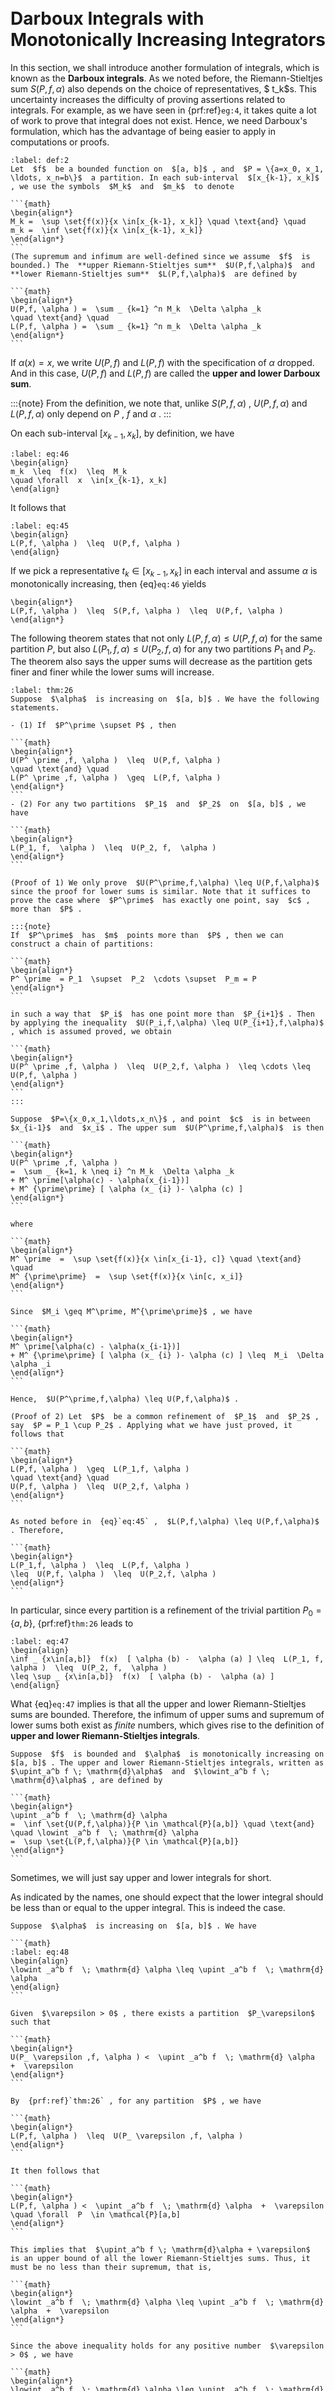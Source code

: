 ```{index} Darboux integrals
```
```{index} upper Riemann-Stieltjes sum
```
```{index} lower Riemann-Stieltjes sum
```
```{index} upper Darboux sum
```
```{index} lower Darboux sum
```
```{index} upper Riemann-Stieltjes integral
```
```{index} lower Riemann-Stieltjes integral
```
# Darboux Integrals with Monotonically Increasing Integrators

In this section, we shall introduce another formulation of integrals, which is known as the **Darboux integrals**. As we noted before, the Riemann-Stieltjes sum $S(P,f,\alpha)$ also depends on the choice of representatives, $ t_k$s. This uncertainty increases the difficulty of proving assertions related to integrals. For example, as we have seen in {prf:ref}`eg:4`, it takes quite a lot of work to prove that integral does not exist. Hence, we need Darboux's formulation, which has the advantage of being easier to apply in computations or proofs.


````{prf:definition}
:label: def:2
Let  $f$  be a bounded function on  $[a, b]$ , and  $P = \{a=x_0, x_1, \ldots, x_n=b\}$  a partition. In each sub-interval  $[x_{k-1}, x_k]$ , we use the symbols  $M_k$  and  $m_k$  to denote

```{math}
\begin{align*}
M_k =  \sup \set{f(x)}{x \in[x_{k-1}, x_k]} \quad \text{and} \quad
m_k =  \inf \set{f(x)}{x \in[x_{k-1}, x_k]}
\end{align*}
```
(The supremum and infimum are well-defined since we assume  $f$  is bounded.) The  **upper Riemann-Stieltjes sum**  $U(P,f,\alpha)$  and  **lower Riemann-Stieltjes sum**  $L(P,f,\alpha)$  are defined by

```{math}
\begin{align*}
U(P,f, \alpha ) =  \sum _ {k=1} ^n M_k  \Delta \alpha _k
\quad \text{and} \quad
L(P,f, \alpha ) =  \sum _ {k=1} ^n m_k  \Delta \alpha _k
\end{align*}
```
````

If $\alpha(x) = x$, we write $U(P,f)$ and $L(P,f)$ with the specification of $\alpha$ dropped. And in this case, $U(P,f)$ and $L(P,f)$ are called the **upper and lower Darboux sum**.


:::{note}
From the definition, we note that, unlike  $S(P,f,\alpha)$ ,  $U(P,f,\alpha)$  and  $L(P,f,\alpha)$  only depend on  $P$ ,  $f$  and  $\alpha$ .
:::

On each sub-interval $[x_{k-1}, x_k]$, by definition, we have

```{math}
:label: eq:46
\begin{align}
m_k  \leq  f(x)  \leq  M_k
\quad \forall  x  \in[x_{k-1}, x_k]
\end{align}
```

It follows that

```{math}
:label: eq:45
\begin{align}
L(P,f, \alpha )  \leq  U(P,f, \alpha )
\end{align}
```

If we pick a representative $t_k \in[x_{k-1}, x_k]$ in each interval and assume $\alpha$ is monotonically increasing, then {eq}`eq:46` yields

```{math}
\begin{align*}
L(P,f, \alpha )  \leq  S(P,f, \alpha )  \leq  U(P,f, \alpha )
\end{align*}
```

The following theorem states that not only $L(P,f,\alpha) \leq U(P,f,\alpha)$ for the same partition $P$, but also $L(P_1,f,\alpha) \leq U(P_2,f,\alpha)$ for any two partitions $P_1$ and $P_2$. The theorem also says the upper sums will decrease as the partition gets finer and finer while the lower sums will increase.


````{prf:theorem}
:label: thm:26
Suppose  $\alpha$  is increasing on  $[a, b]$ . We have the following statements.

- (1) If  $P^\prime \supset P$ , then

```{math}
\begin{align*}
U(P^ \prime ,f, \alpha )  \leq  U(P,f, \alpha )
\quad \text{and} \quad
L(P^ \prime ,f, \alpha )  \geq  L(P,f, \alpha )
\end{align*}
```
- (2) For any two partitions  $P_1$  and  $P_2$  on  $[a, b]$ , we have

```{math}
\begin{align*}
L(P_1, f,  \alpha )  \leq  U(P_2, f,  \alpha )
\end{align*}
```
````

````{prf:proof}
(Proof of 1) We only prove  $U(P^\prime,f,\alpha) \leq U(P,f,\alpha)$  since the proof for lower sums is similar. Note that it suffices to prove the case where  $P^\prime$  has exactly one point, say  $c$ , more than  $P$ .

:::{note}
If  $P^\prime$  has  $m$  points more than  $P$ , then we can construct a chain of partitions:

```{math}
\begin{align*}
P^ \prime  = P_1  \supset  P_2  \cdots \supset  P_m = P
\end{align*}
```

in such a way that  $P_i$  has one point more than  $P_{i+1}$ . Then by applying the inequality  $U(P_i,f,\alpha) \leq U(P_{i+1},f,\alpha)$ , which is assumed proved, we obtain

```{math}
\begin{align*}
U(P^ \prime ,f, \alpha )  \leq  U(P_2,f, \alpha )  \leq \cdots \leq  U(P,f, \alpha )
\end{align*}
```
:::

Suppose  $P=\{x_0,x_1,\ldots,x_n\}$ , and point  $c$  is in between  $x_{i-1}$  and  $x_i$ . The upper sum  $U(P^\prime,f,\alpha)$  is then

```{math}
\begin{align*}
U(P^ \prime ,f, \alpha )
=  \sum _ {k=1, k \neq i} ^n M_k  \Delta \alpha _k
+ M^ \prime[\alpha(c) - \alpha(x_{i-1})]
+ M^ {\prime\prime} [ \alpha (x_ {i} )- \alpha (c) ]
\end{align*}
```

where

```{math}
\begin{align*}
M^ \prime  =  \sup \set{f(x)}{x \in[x_{i-1}, c]} \quad \text{and} \quad
M^ {\prime\prime}  =  \sup \set{f(x)}{x \in[c, x_i]}
\end{align*}
```

Since  $M_i \geq M^\prime, M^{\prime\prime}$ , we have

```{math}
\begin{align*}
M^ \prime[\alpha(c) - \alpha(x_{i-1})]
+ M^ {\prime\prime} [ \alpha (x_ {i} )- \alpha (c) ] \leq  M_i  \Delta \alpha _i
\end{align*}
```

Hence,  $U(P^\prime,f,\alpha) \leq U(P,f,\alpha)$ .

(Proof of 2) Let  $P$  be a common refinement of  $P_1$  and  $P_2$ , say  $P = P_1 \cup P_2$ . Applying what we have just proved, it follows that

```{math}
\begin{align*}
L(P,f, \alpha )  \geq  L(P_1,f, \alpha )
\quad \text{and} \quad
U(P,f, \alpha )  \leq  U(P_2,f, \alpha )
\end{align*}
```

As noted before in  {eq}`eq:45` ,  $L(P,f,\alpha) \leq U(P,f,\alpha)$ . Therefore,

```{math}
\begin{align*}
L(P_1,f, \alpha )  \leq  L(P,f, \alpha )
\leq  U(P,f, \alpha )  \leq  U(P_2,f, \alpha )
\end{align*}
```
````

In particular, since every partition is a refinement of the trivial partition $P_0 = \{a, b\}$, {prf:ref}`thm:26` leads to

```{math}
:label: eq:47
\begin{align}
\inf _ {x\in[a,b]}  f(x)  [ \alpha (b) -  \alpha (a) ] \leq  L(P_1, f,  \alpha )  \leq  U(P_2, f,  \alpha )
\leq \sup _ {x\in[a,b]}  f(x)  [ \alpha (b) -  \alpha (a) ]
\end{align}
```

What {eq}`eq:47` implies is that all the upper and lower Riemann-Stieltjes sums are bounded. Therefore, the infimum of upper sums and supremum of lower sums both exist as *finite* numbers, which gives rise to the definition of **upper and lower Riemann-Stieltjes integrals**.


````{prf:definition}
Suppose  $f$  is bounded and  $\alpha$  is monotonically increasing on  $[a, b]$ . The upper and lower Riemann-Stieltjes integrals, written as  $\upint_a^b f \; \mathrm{d}\alpha$  and  $\lowint_a^b f \; \mathrm{d}\alpha$ , are defined by

```{math}
\begin{align*}
\upint _a^b f  \; \mathrm{d} \alpha
=  \inf \set{U(P,f,\alpha)}{P \in \mathcal{P}[a,b]} \quad \text{and} \quad \lowint _a^b f  \; \mathrm{d} \alpha
=  \sup \set{L(P,f,\alpha)}{P \in \mathcal{P}[a,b]}
\end{align*}
```
````

Sometimes, we will just say upper and lower integrals for short.

As indicated by the names, one should expect that the lower integral should be less than or equal to the upper integral. This is indeed the case.


````{prf:theorem}
Suppose  $\alpha$  is increasing on  $[a, b]$ . We have

```{math}
:label: eq:48
\begin{align}
\lowint _a^b f  \; \mathrm{d} \alpha \leq \upint _a^b f  \; \mathrm{d} \alpha
\end{align}
```
````

````{prf:proof}
Given  $\varepsilon > 0$ , there exists a partition  $P_\varepsilon$  such that

```{math}
\begin{align*}
U(P_ \varepsilon ,f, \alpha ) <  \upint _a^b f  \; \mathrm{d} \alpha  +  \varepsilon
\end{align*}
```

By  {prf:ref}`thm:26` , for any partition  $P$ , we have

```{math}
\begin{align*}
L(P,f, \alpha )  \leq  U(P_ \varepsilon ,f, \alpha )
\end{align*}
```

It then follows that

```{math}
\begin{align*}
L(P,f, \alpha ) <  \upint _a^b f  \; \mathrm{d} \alpha  +  \varepsilon \quad \forall  P  \in \mathcal{P}[a,b]
\end{align*}
```

This implies that  $\upint_a^b f \; \mathrm{d}\alpha + \varepsilon$  is an upper bound of all the lower Riemann-Stieltjes sums. Thus, it must be no less than their supremum, that is,

```{math}
\begin{align*}
\lowint _a^b f  \; \mathrm{d} \alpha \leq \upint _a^b f  \; \mathrm{d} \alpha  +  \varepsilon
\end{align*}
```

Since the above inequality holds for any positive number  $\varepsilon > 0$ , we have

```{math}
\begin{align*}
\lowint _a^b f  \; \mathrm{d} \alpha \leq \upint _a^b f  \; \mathrm{d} \alpha
\end{align*}
```
````

There exist cases where the inequality {eq}`eq:48` is strict.


````{prf:example}
:label: eg:5
Consider the Dirichlet function

```{math}
\begin{align*}
\ind _ {\Q} (x) =  \begin{cases}
1 &x \in \Q\\
0 &x \notin \Q
\end{cases}
\end{align*}
```

restricted on  $[0,1]$ . For any partition  $P = \{0=x_0, x_1, \ldots, x_n=1\}$ , the infimum of  $\ind_{\Q}$  on each sub-interval  $[x_{k-1}, x_k]$  is  $0$ . Hence,  $L(P,\ind_{\Q}) = \sum_{k=1}^n 0 \cdot (x_k - x_{k-1}) = 0$ , which implies the lower Darboux sum is always  $0$ . Therefore, the lower integral is  $0$ , i.e.,  $\lowint_0^1 \ind_\Q(x) \; \mathrm{d}x = 0$ . Similarly, because the supremum of the Dirichlet function is  $1$  in each sub-interval, the upper Darboux sum is always  $1$ . Hence,  $\upint_0^1 \ind_\Q(x) \; \mathrm{d}x = 1$ . In this case, the lower integral is strictly less than the upper integral.
````

In the following theorems, we introduce some properties of upper and lower integrals.


````{prf:theorem}
Suppose that  $f$  is bounded and  $\alpha$  is increasing on  $[a, b]$ . Let  $c \in (a, b)$ . We have

- (1) $\upint_a^b f \; \mathrm{d}\alpha = \upint_a^c f \; \mathrm{d}\alpha + \upint_c^b f \; \mathrm{d}\alpha$
- (2) $\lowint_a^b f \; \mathrm{d}\alpha = \lowint_a^c f \; \mathrm{d}\alpha + \lowint_c^b f \; \mathrm{d}\alpha$
````

````{prf:proof}
We only prove 1, the equality concerning the upper integrals, since 2 can be proved similarly.

Given  $\varepsilon > 0$ , there exist a partition  $P_1$  on  $[a, c]$  and a partition  $P_2$  on  $[c, b]$  such that

```{math}
:label: eq:49
\begin{align}
U(P_1,f, \alpha ) <  \upint _a^c f  \; \mathrm{d} \alpha  +  \varepsilon /2
\quad \text{and} \quad
U(P_2,f, \alpha ) <  \upint _c^b f  \; \mathrm{d} \alpha  +  \varepsilon /2
\end{align}
```

Let  $P = P_1 \cup P_2$ . Note that  $P$  is a partition on  $[a, b]$ , Furthermore, the upper Riemann-Stieltjes sum  $U(P,f,\alpha)$  is given by

```{math}
:label: eq:50
\begin{align}
U(P,f, \alpha ) = U(P_1,f, \alpha ) + U(P_2,f, \alpha )
\end{align}
```

But

```{math}
:label: eq:51
\begin{align}
U(P,f, \alpha )  \geq \upint _a^b f  \; \mathrm{d} \alpha
\end{align}
```

Combining  {eq}`eq:49` ,  {eq}`eq:50`  and  {eq}`eq:51`  together, we have

```{math}
\begin{align*}
\upint _a^b f  \; \mathrm{d} \alpha
<  \upint _a^c f  \; \mathrm{d} \alpha  +  \upint _c^b f  \; \mathrm{d} \alpha  +  \varepsilon
\end{align*}
```

Since the above inequality holds for any  $\varepsilon > 0$ . It follows that

```{math}
:label: eq:52
\begin{align}
\upint _a^b f  \; \mathrm{d} \alpha \leq \upint _a^c f  \; \mathrm{d} \alpha  +  \upint _c^b f  \; \mathrm{d} \alpha
\end{align}
```

On the other hand, letting  $\varepsilon > 0$  be chosen arbitrarily, there exists a partition  $P$  on  $[a, b]$  such that

```{math}
:label: eq:53
\begin{align}
U(P,f, \alpha ) <  \upint _a^b f  \; \mathrm{d} \alpha  +  \varepsilon
\end{align}
```

We want to split  $P$  into two partitions, one on  $[a,c]$  and the other on  $[c, b]$ . But we need to ensure that  $c$  is in  $P$ . To do so, we consider a refinement  $P^\prime = P \cup \{c\}$ . By  {prf:ref}`thm:26` , we know that the upper Riemann-Stieltjes sum concerning  $P^\prime$  is reduced, i.e.,

```{math}
:label: eq:54
\begin{align}
U(P^ \prime ,f, \alpha )  \leq  U(P,f, \alpha ) <  \upint _a^b f  \; \mathrm{d} \alpha  +  \varepsilon
\end{align}
```

where the second inequality follows from  {eq}`eq:53` . Let  $P_1$  and  $P_2$  be given by

```{math}
\begin{align*}
P_1 =  \set{x \in P^\prime}{x \leq c} \quad \text{and} \quad
P_2 =  \set{x \in P^\prime}{x \geq c}
\end{align*}
```

Note that indeed  $P_1$  and  $P_2$  are partitions on  $[a, c]$  and  $[c, b]$ , respectively. We have

```{math}
:label: eq:55
\begin{align}
U(P^ \prime ,f, \alpha ) = U(P_1,f, \alpha ) + U(P_2,f, \alpha )
\end{align}
```

Moreover, The two upper Riemann-Stieltjes sums are bounded below by the corresponding upper integrals, that is,

```{math}
:label: eq:56
\begin{align}
U(P_1,f, \alpha )  \geq \upint _a^c f  \; \mathrm{d} \alpha \quad \text{and} \quad
U(P_2,f, \alpha )  \geq \upint _c^b f  \; \mathrm{d} \alpha
\end{align}
```

Then, by combining  {eq}`eq:54` ,  {eq}`eq:55`  and  {eq}`eq:56` , we obtain

```{math}
\begin{align*}
\int _a^b f  \; \mathrm{d} \alpha  +  \varepsilon
>  \int _a^c f  \; \mathrm{d} \alpha
+  \int _c^b f  \; \mathrm{d} \alpha
\end{align*}
```

Similarly, since the above inequality holds for any  $\varepsilon > 0$ , we have

```{math}
:label: eq:57
\begin{align}
\int _a^b f  \; \mathrm{d} \alpha \geq \int _a^c f  \; \mathrm{d} \alpha
+  \int _c^b f  \; \mathrm{d} \alpha
\end{align}
```

Finally, the equation

```{math}
\begin{align*}
\upint _a^b f  \; \mathrm{d} \alpha  =  \upint _a^c f  \; \mathrm{d} \alpha  +  \upint _c^b f  \; \mathrm{d} \alpha
\end{align*}
```

follows from  {eq}`eq:52`  and  {eq}`eq:57` .
````

However, some equations of integrals will not be valid for upper and lower integrals. For example, the following equation is a special case of {prf:ref}`thm:18`.

```{math}
\begin{align*}
\int _ {a} ^ {b} (f+g)  \; \mathrm{d} \alpha
=  \int _ {a} ^ {b}  f  \; \mathrm{d} \alpha
+  \int _ {a} ^ {b}  g  \; \mathrm{d} \alpha
\end{align*}
```

It will not hold if we replace the integrals with upper and lower integrals. To fix this, we also need to replace equality with inequality, as stated in the next theorem.


````{prf:theorem}
Suppose that  $f$  and  $g$  are bounded and  $\alpha$  is increasing on  $[a, b]$ . We have

- (1) $\upint_a^b (f+g) \; \mathrm{d}\alpha \leq \upint_a^b f \; \mathrm{d}\alpha + \upint_a^b g \; \mathrm{d}\alpha$
- (2) $\lowint_a^b (f+g) \; \mathrm{d}\alpha \geq \lowint_a^b f \; \mathrm{d}\alpha + \lowint_a^b g \; \mathrm{d}\alpha$
````

````{prf:proof}
We only prove 1. Given  $\varepsilon > 0$ , there exist partitions  $P_1$  and  $P_2$  on  $[a, b]$  such that

```{math}
\begin{align*}
U(P_1,f, \alpha ) <  \upint _a^b f  \; \mathrm{d} \alpha  +  \varepsilon /2
\quad \text{and} \quad
U(P_2,g, \alpha ) <  \upint _a^b g  \; \mathrm{d} \alpha  +  \varepsilon /2
\end{align*}
```

Let  $P = P_1 \cup P_2$ . It follows from  {prf:ref}`thm:26`  that

```{math}
\begin{align*}
U(P,f, \alpha )  \leq  U(P_1,f, \alpha ) <  \upint _a^b f  \; \mathrm{d} \alpha  +  \varepsilon /2
\quad \text{and} \quad
U(P,g, \alpha )  \leq  U(P_2,g, \alpha ) <  \upint _a^b g  \; \mathrm{d} \alpha  +  \varepsilon /2
\end{align*}
```

Adding the two inequalities above yields

```{math}
:label: eq:58
\begin{align}
U(P,f, \alpha ) + U(P,g, \alpha )
<  \upint _a^b f  \; \mathrm{d} \alpha  +   \upint _a^b g  \; \mathrm{d} \alpha  +  \varepsilon
\end{align}
```

Write  $P=\{ x_0, x_1, \ldots, x_n \}$ . Let  $M_k$ ,  $M_k^\prime$  and  $M_k^{\prime\prime}$  denote

```{math}
\begin{align*}
M_k &=  \sup \set{f(x) + g(x)}{x \in[x_{k-1}, x_k]} \\
M_k^ \prime &=  \sup \set{f(x)}{x \in[x_{k-1}, x_k]} \\
M_k^ {\prime\prime} &=  \sup \set{g(x)}{x \in[x_{k-1}, x_k]}
\end{align*}
```

It is clear that

```{math}
\begin{align*}
M_k  \leq  M_k^ \prime  + M_k^ {\prime\prime} \quad \forall  k = 1,  \ldots , n
\end{align*}
```

since  $f(x) + g(x) \leq M_k^\prime + M_k^{\prime\prime} \; \forall x \in[x_{k-1}, x_k]$ . It then follows that

```{math}
\begin{align*}
U(P,f+g, \alpha )  \leq  U(P,f, \alpha ) + U(P,g, \alpha )
\end{align*}
```

Because  $U(P,f+g,\alpha)$  is bounded below by its upper integral, we further have

```{math}
:label: eq:59
\begin{align}
\upint _a^b (f+g)  \; \mathrm{d} \alpha \leq  U(P,f+g, \alpha )  \leq  U(P,f, \alpha ) + U(P,g, \alpha )
\end{align}
```

Combining inequalities  {eq}`eq:58`  and  {eq}`eq:59` , we obtain

```{math}
\begin{align*}
\upint _a^b (f+g)  \; \mathrm{d} \alpha
<  \upint _a^b f  \; \mathrm{d} \alpha  +   \upint _a^b g  \; \mathrm{d} \alpha  +  \varepsilon
\end{align*}
```

Because the above inequality holds for any  $\varepsilon > 0$ , we finally have the inequality

```{math}
\begin{align*}
\upint _a^b (f+g)  \; \mathrm{d} \alpha \leq \upint _a^b f  \; \mathrm{d} \alpha  +   \upint _a^b g  \; \mathrm{d} \alpha
\end{align*}
```

as desired.
````

The following is an example where both inequalities are strict.


````{prf:example}
Let functions

```{math}
\begin{align*}
f =  \ind _ \Q \quad \text{and} \quad
g = - \ind _ \Q
\end{align*}
```

be restricted on  $[0, 1]$ . We have calculated the upper and lower integrals of  $f$  in  {prf:ref}`eg:5` . We can do the same for  $g$  similarly. The results are as follows.

```{math}
\begin{align*}
\upint _0^1 f(x)  \; \mathrm{d} x = 1,
\quad \lowint _0^1 f(x)  \; \mathrm{d} x = 0,
\quad \upint _0^1 g(x)  \; \mathrm{d} x = 0,
\quad \text{and} \quad \lowint _0^1 g(x)  \; \mathrm{d} x = -1,
\end{align*}
```

Note that the sum of the two functions is zero, i.e.,  $f + g = 0$ . Hence, we have

```{math}
\begin{align*}
\upint _0^1 (f+g)(x)  \; \mathrm{d} x
= 0
< 1
=  \upint _0^1 f(x)  \; \mathrm{d} x +  \upint _0^1 g(x)  \; \mathrm{d} x  \\ \lowint _0^1 (f+g)(x)  \; \mathrm{d} x
= 0
> -1
=  \lowint _0^1 f(x)  \; \mathrm{d} x +  \lowint _0^1 g(x)  \; \mathrm{d} x
\end{align*}
```
````
